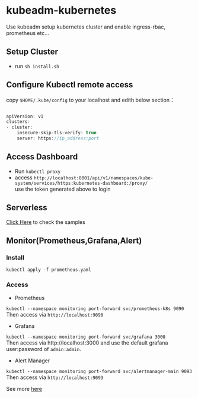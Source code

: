# kubeadm-kubernetes  
Use kubeadm setup kubernetes cluster and enable ingress-rbac, prometheus etc...

## Setup Cluster 
* run `sh install.sh`

## Configure Kubectl remote access   
copy `$HOME/.kube/config` to your localhost and edith below section：
 
```javascript

apiVersion: v1
clusters:
- cluster:
    insecure-skip-tls-verify: true
    server: https://ip_address:port

```

## Access Dashboard  

* Run `kubectl proxy`  
* access `http://localhost:8001/api/v1/namespaces/kube-system/services/https:kubernetes-dashboard:/proxy/`  
use the token generated above to login  


## Serverless  
[Click Here](https://github.com/shawnliujw/serverless-kubernetes-sample/blob/master/README.md) to check the samples  

## Monitor(Prometheus,Grafana,Alert)  

### Install 
`kubectl apply -f prometheus.yaml`
### Access  
* Prometheus  

`kubectl --namespace monitoring port-forward svc/prometheus-k8s 9090`  
Then access via `http://localhost:9090`

* Grafana

`kubectl --namespace monitoring port-forward svc/grafana 3000`  
Then access via http://localhost:3000 and use the default grafana user:password of `admin:admin`.

* Alert Manager

`kubectl --namespace monitoring port-forward svc/alertmanager-main 9093`  
Then access via    `http://localhost:9093`


See more [here](https://github.com/coreos/kube-prometheus)
